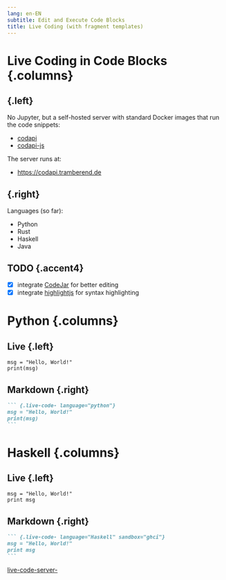 ```yaml
---
lang: en-EN
subtitle: Edit and Execute Code Blocks
title: Live Coding (with fragment templates)
---
```


# Live Coding in Code Blocks {.columns}

## {.left}

No Jupyter, but a self-hosted server with standard Docker images that run the
code snippets:

-   [codapi](https://codapi.org)
-   [codapi-js](https://github.com/nalgeon/codapi-js)

The server runs at:

-   <https://codapi.tramberend.de>

## {.right}

Languages (so far):

-   Python
-   Rust
-   Haskell
-   Java

## TODO {.accent4}

-   [x] integrate [CodeJar](https://medv.io/codejar/) for better editing
-   [x] integrate [highlightjs](https://highlightjs.org/) for syntax
    highlighting

# Python {.columns}

## Live {.left}

``` {.python .live-code- language="Python"}
msg = "Hello, World!"
print(msg)
```

## Markdown {.right}

```` markdown
``` {.live-code- language="python"}
msg = "Hello, World!"
print(msg)
```
````

# Haskell {.columns}

## Live {.left}

``` {.live-code- language="Haskell" sandbox="GHCi" height="200px"}
msg = "Hello, World!"
print msg
```

## Markdown {.right}

```` markdown
``` {.live-code- language="Haskell" sandbox="ghci"}
msg = "Hello, World!"
print msg
```
````

[live-code-server-](https://codapi.tramberend.de/v1)
